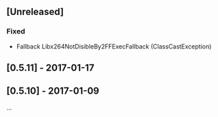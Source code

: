 ## [Unreleased]


### Fixed
- Fallback Libx264NotDisibleBy2FFExecFallback (ClassCastException)


## [0.5.11] - 2017-01-17


## [0.5.10] - 2017-01-09
...